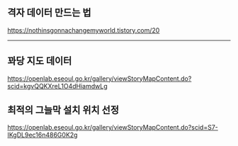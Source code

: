 ## 격자 데이터 만드는 법
https://nothinsgonnachangemyworld.tistory.com/20

***
## 꽈당 지도 데이터
https://openlab.eseoul.go.kr/gallery/viewStoryMapContent.do?scid=kgvQQKXreL1O4dHiamdwLg

## 최적의 그늘막 설치 위치 선정
https://openlab.eseoul.go.kr/gallery/viewStoryMapContent.do?scid=S7-IKgDL9ec16n486G0K2g

